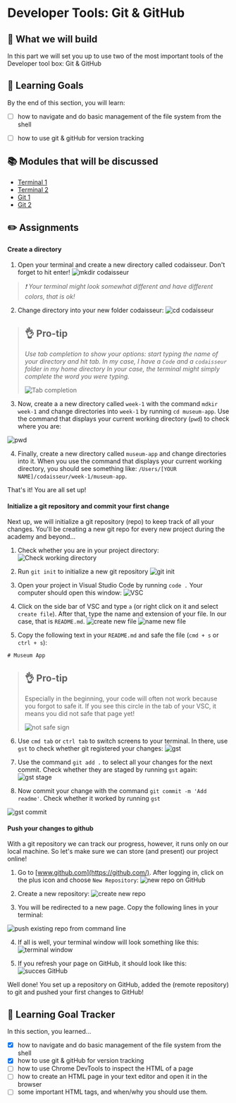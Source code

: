 # Developer Tools: Git & GitHub

## 🎨 What we will build
In this part we will set you up to use two of the most important tools of the Developer tool box: Git & GitHub


## 🎯 Learning Goals
By the end of this section, you will learn:

* [ ] how to navigate and do basic management of the file system from the shell
* [ ] how to use git & gitHub for version tracking


## 📚 Modules that will be discussed

* [Terminal 1]()
* [Terminal 2]()
* [Git 1]()
* [Git 2]()

## ✏️ Assignments

#### Create a directory

1. Open your terminal and create a new directory called codaisseur. Don't forget to hit enter!
![mkdir codaisseur](https://cd.sseu.re/1._mimiCodaisseursMBP2__zsh_2018-11-28_15-30-35.png)

>  _❗️ Your terminal might look somewhat different and have different colors, that is ok!_ 

2. Change directory into your new folder codaisseur:
![cd codaisseur](https://cd.sseu.re/1._mimiCodaisseursMBP2_codaisseur_zsh_2018-11-28_16-04-30.png)


> ## 👌 Pro-tip
> _Use tab completion to show your options: start typing the name of your directory and hit tab. In my case, I have a `Code` and a `codaisseur` folder in my home directory In your case, the terminal might simply complete the word you were typing._
>
> ![Tab completion](https://cd.sseu.re/1._mimiCodaisseursMBP2__zsh_2018-11-28_15-40-02.png)

3. Now, create a a new directory called `week-1` with the command `mdkir week-1` and change directories into `week-1` by running `cd museum-app`. Use the command that displays your current working directory (`pwd`) to check where you are:

![pwd](https://cd.sseu.re/1._mimiCodaisseursMBP2_codaisseurweek-1_zsh_2018-11-28_16-09-37.png)

4. Finally, create a new directory called `museum-app` and change directories into it. When you use the command that displays your current working directory, you should see something like: `/Users/[YOUR NAME]/codaisseur/week-1/museum-app`.

That's it! You are all set up!

#### Initialize a git repository and commit your first change

Next up, we will initialize a git repository (repo) to keep track of all your changes. You'll be creating a new git repo for every new project during the academy and beyond...

1. Check whether you are in your project directory:
![Check working directory](https://cd.sseu.re/1._mimiCodaisseursMBP2_codaisseurweek-1museum-app_zsh_2018-11-28_16-17-21.png)

2. Run `git init` to initialize a new git repository
![git init](https://cd.sseu.re/1._mimiCodaisseursMBP2_codaisseurweek-1museum-app_zsh_2018-11-28_16-19-47.png)

3. Open your project in Visual Studio Code by running `code .` Your computer should open this window:
![VSC](https://cd.sseu.re/Welcome__museum-app_2018-11-28_16-22-17.png)

4. Click on the side bar of VSC and type `a` (or right click on it and select `create file`). After that, type the name and extension of your file. In our case, that is `README.md`.
![create new file](https://cd.sseu.re/Welcome__museum-app_2018-11-28_16-31-13.png)
![name new file](https://cd.sseu.re/Welcome__museum-app_2018-11-28_16-28-09.png)

5. Copy the following text in your `README.md` and safe the file (`cmd + s` or `ctrl + s`):

```
# Museum App
```

> ## 👌 Pro-tip
> Especially in the beginning, your code will often not work because you forgot to safe it. If you see this circle in the tab of your VSC, it means you did not safe that page yet!
>
> ![not safe sign](https://cd.sseu.re/README.md__museum-app_2018-11-28_16-37-24.png)

6. Use `cmd tab` or `ctrl tab` to switch screens to your terminal. In there, use `gst` to check whether git registered your changes:
![gst](https://cd.sseu.re/1._mimiCodaisseursMBP2_codaisseurweek-1museum-app_zsh_2018-11-28_16-43-40.png)

7. Use the command `git add .` to select all your changes for the next commit. Check whether they are staged by running `gst` again:
![gst stage](https://cd.sseu.re/1._mimiCodaisseursMBP2_codaisseurweek-1museum-app_zsh_2018-11-28_16-46-17.png)

8. Now commit your change with the command `git commit -m 'Add readme'`. Check whether it worked by running `gst`

![gst commit](https://cd.sseu.re/1._mimiCodaisseursMBP2_codaisseurweek-1museum-app_zsh_2018-11-28_16-48-51.png)

#### Push your changes to github
With a git repository we can track our progress, however, it runs only on our local machine. So let's make sure we can store (and present) our project online!

1. Go to [www.github.com](https://github.com/). After logging in, click on the plus icon and choose `New Repository`:
![new repo on GitHub](https://cd.sseu.re/GitHub_2018-11-28_16-50-59.png)

2. Create a new repository: 
![create new repo](https://cd.sseu.re/Create_a_New_Repository_2018-11-28_16-54-25.png)

3. You will be redirected to a new page. Copy the following lines in your terminal:

![push existing repo from command line](https://cd.sseu.re/MimiMagmusum-app_2018-11-28_16-58-07.png)

4. If all is well, your terminal window will look something like this: 
![terminal window](https://cd.sseu.re/1._mimiCodaisseursMBP2_codaisseurweek-1museum-app_zsh_2018-11-28_17-00-33.png)

5. If you refresh your page on GitHub, it should look like this:
![succes GitHub](https://cd.sseu.re/MimiMagmusum-app_2018-11-28_17-02-13.png)

Well done! You set up a repository on GitHub, added the (remote repository) to git and pushed your first changes to GitHub!

## 🎯 Learning Goal Tracker
In this section, you learned...

* [X] how to navigate and do basic management of the file system from the shell
* [X] how to use git & gitHub for version tracking
* [ ] how to use Chrome DevTools to inspect the HTML of a page
* [ ] how to create an HTML page in your text editor and open it in the browser
* [ ] some important HTML tags, and when/why you should use them.
